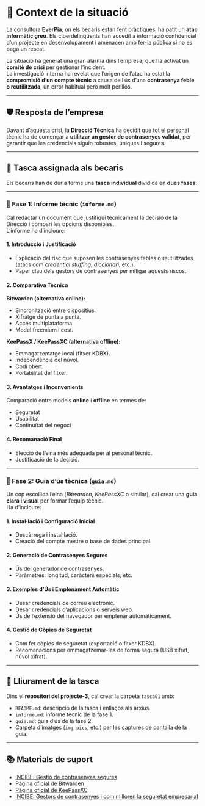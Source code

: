 # 🔐 Context de la situació

La consultora **EverPia**, on els becaris estan fent pràctiques, ha patit un **atac informàtic greu**. Els ciberdelinqüents han accedit a informació confidencial d’un projecte en desenvolupament i amenacen amb fer-la pública si no es paga un rescat.  

La situació ha generat una gran alarma dins l’empresa, que ha activat un **comitè de crisi** per gestionar l’incident.  
La investigació interna ha revelat que l’origen de l’atac ha estat la **compromisió d’un compte tècnic** a causa de l’ús d’una **contrasenya feble o reutilitzada**, un error habitual però molt perillós.

---

## 🛡️ Resposta de l’empresa

Davant d’aquesta crisi, la **Direcció Tècnica** ha decidit que tot el personal tècnic ha de començar a **utilitzar un gestor de contrasenyes validat**, per garantir que les credencials siguin robustes, úniques i segures.

---

## 📘 Tasca assignada als becaris

Els becaris han de dur a terme una **tasca individual** dividida en **dues fases**:

---

### 🧩 Fase 1: Informe tècnic (`informe.md`)

Cal redactar un document que justifiqui tècnicament la decisió de la Direcció i compari les opcions disponibles.  
L’informe ha d’incloure:

#### **1. Introducció i Justificació**

- Explicació del risc que suposen les contrasenyes febles o reutilitzades (atacs com *credential stuffing*, *diccionari*, etc.).
- Paper clau dels gestors de contrasenyes per mitigar aquests riscos.

#### **2. Comparativa Tècnica**

**Bitwarden (alternativa online):**
- Sincronització entre dispositius.  
- Xifratge de punta a punta.  
- Accés multiplataforma.  
- Model freemium i cost.

**KeePassX / KeePassXC (alternativa offline):**
- Emmagatzematge local (fitxer KDBX).  
- Independència del núvol.  
- Codi obert.  
- Portabilitat del fitxer.

#### **3. Avantatges i Inconvenients**

Comparació entre models **online** i **offline** en termes de:
- Seguretat  
- Usabilitat  
- Continuïtat del negoci

#### **4. Recomanació Final**

- Elecció de l’eina més adequada per al personal tècnic.  
- Justificació de la decisió.

---

### 🧭 Fase 2: Guia d’ús tècnica (`guia.md`)

Un cop escollida l’eina (*Bitwarden*, *KeePassXC* o similar), cal crear una **guia clara i visual** per formar l’equip tècnic.  
Ha d’incloure:

#### **1. Instal·lació i Configuració Inicial**

- Descàrrega i instal·lació.  
- Creació del compte mestre o base de dades principal.

#### **2. Generació de Contrasenyes Segures**

- Ús del generador de contrasenyes.  
- Paràmetres: longitud, caràcters especials, etc.

#### **3. Exemples d’Ús i Emplenament Automàtic**

- Desar credencials de correu electrònic.  
- Desar credencials d’aplicacions o serveis web.  
- Ús de l’extensió del navegador per emplenar automàticament.

#### **4. Gestió de Còpies de Seguretat**

- Com fer còpies de seguretat (exportació o fitxer KDBX).  
- Recomanacions per emmagatzemar-les de forma segura (USB xifrat, núvol xifrat).

---

## 📁 Lliurament de la tasca

Dins el **repositori del projecte-3**, cal crear la carpeta `tasca01` amb:

- `README.md`: descripció de la tasca i enllaços als arxius.  
- `informe.md`: informe tècnic de la fase 1.  
- `guia.md`: guia d’ús de la fase 2.  
- Carpeta d’imatges (`img`, `pics`, etc.) per les captures de pantalla de la guia.

---

## 📚 Materials de suport

- [INCIBE: Gestió de contrasenyes segures](https://www.incibe.es/)  
- [Pàgina oficial de Bitwarden](https://bitwarden.com/)  
- [Pàgina oficial de KeePassXC](https://keepassxc.org/)  
- [INCIBE: Gestors de contrasenyes i com milloren la seguretat empresarial](https://www.incibe.es/)


